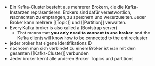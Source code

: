 - Ein Kafka-Cluster besteht aus mehreren Brokern, die die Kafka-Instanzen repräsentieren. Brokers sind dafür verantwortlich, Nachrichten zu empfangen, zu speichern und weiterzuleiten. Jeder Broker kann mehrere [[Topic]] und [[Partition]] verwalten.
- Every Kafka broker is also called a (Bootstrap server)
	- That means that **you only need to connect to one broker**, and the Kafka clients will know how to be connected to the entire cluster
- jeder broker hat eigene Identifikations ID
- nachdem man sich verbindet zu einem Broker ist man mit dem gesamten [[Kafka-Cluster]] verbunden
- Jeder broker kennt alle anderen Broker, Topics und partitions